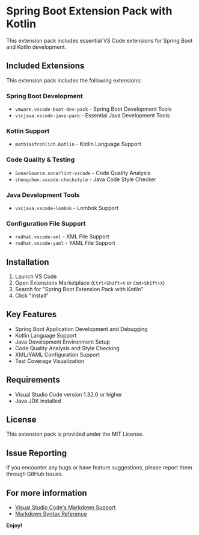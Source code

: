 # Spring Boot Extension Pack with Kotlin

This extension pack includes essential VS Code extensions for Spring Boot and Kotlin development.

## Included Extensions

This extension pack includes the following extensions:

### Spring Boot Development

* `vmware.vscode-boot-dev-pack` - Spring Boot Development Tools
* `vscjava.vscode-java-pack` - Essential Java Development Tools

### Kotlin Support

* `mathiasfrohlich.Kotlin` - Kotlin Language Support

### Code Quality & Testing

* `SonarSource.sonarlint-vscode` - Code Quality Analysis
* `shengchen.vscode-checkstyle` - Java Code Style Checker

### Java Development Tools

* `vscjava.vscode-lombok` - Lombok Support

### Configuration File Support

* `redhat.vscode-xml` - XML File Support
* `redhat.vscode-yaml` - YAML File Support

## Installation

1. Launch VS Code
2. Open Extensions Marketplace (`Ctrl+Shift+X` or `Cmd+Shift+X`)
3. Search for "Spring Boot Extension Pack with Kotlin"
4. Click "Install"

## Key Features

* Spring Boot Application Development and Debugging
* Kotlin Language Support
* Java Development Environment Setup
* Code Quality Analysis and Style Checking
* XML/YAML Configuration Support
* Test Coverage Visualization

## Requirements

* Visual Studio Code version 1.32.0 or higher
* Java JDK installed

## License

This extension pack is provided under the MIT License.

## Issue Reporting

If you encounter any bugs or have feature suggestions, please report them through GitHub Issues.

## For more information

* [Visual Studio Code's Markdown Support](http://code.visualstudio.com/docs/languages/markdown)
* [Markdown Syntax Reference](https://help.github.com/articles/markdown-basics/)

**Enjoy!**
